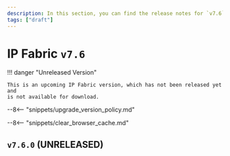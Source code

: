 ```yaml
---
description: In this section, you can find the release notes for `v7.6` releases.
tags: ["draft"]
---
```


# IP Fabric `v7.6`
!!! danger "Unreleased Version"

    This is an upcoming IP Fabric version, which has not been released yet and
    is not available for download.

--8<-- "snippets/upgrade_version_policy.md"

--8<-- "snippets/clear_browser_cache.md"

## `v7.6.0` (UNRELEASED)
